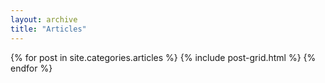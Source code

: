 ```yaml
---
layout: archive
title: "Articles"
---
```


<div class="tiles">
{% for post in site.categories.articles %}
	{% include post-grid.html %}
{% endfor %}
</div><!-- /.tiles -->
